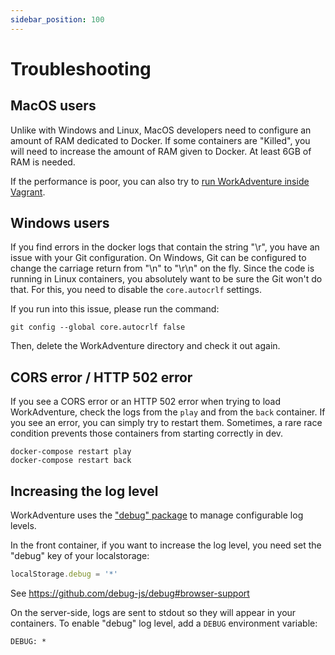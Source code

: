 ```yaml
---
sidebar_position: 100
---
```


# Troubleshooting

## MacOS users

Unlike with Windows and Linux, MacOS developers need to configure an amount of RAM dedicated
to Docker. If some containers are "Killed", you will need to increase the amount of RAM given
to Docker. At least 6GB of RAM is needed.

If the performance is poor, you can also try to [run WorkAdventure inside Vagrant](vagrant.md).

## Windows users

If you find errors in the docker logs that contain the string "\r", you have an issue with your Git configuration.
On Windows, Git can be configured to change the carriage return from "\n" to "\r\n" on the fly. Since the code
is running in Linux containers, you absolutely want to be sure the Git won't do that. For this, you need to
disable the `core.autocrlf` settings.

If you run into this issue, please run the command:

```console
git config --global core.autocrlf false
```

Then, delete the WorkAdventure directory and check it out again.

## CORS error / HTTP 502 error

If you see a CORS error or an HTTP 502 error when trying to load WorkAdventure, check the logs from the `play`
and from the `back` container. If you see an error, you can simply try to restart them.
Sometimes, a rare race condition prevents those containers from starting correctly in dev.

```console
docker-compose restart play
docker-compose restart back
```

## Increasing the log level

WorkAdventure uses the ["debug" package](https://github.com/debug-js/debug) to manage
configurable log levels.

In the front container, if you want to increase the log level, you need set the "debug" key of your localstorage:

```js
localStorage.debug = '*'
```

See https://github.com/debug-js/debug#browser-support

On the server-side, logs are sent to stdout so they will appear in your containers.
To enable "debug" log level, add a `DEBUG` environment variable:

```dotenv
DEBUG: *
```
